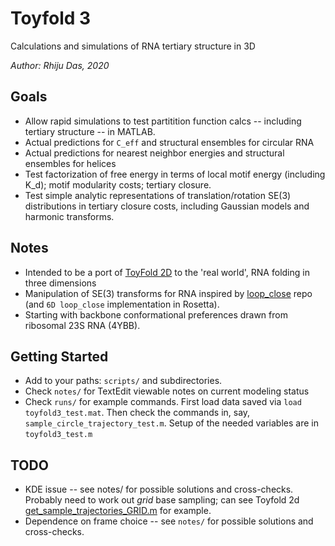 # Toyfold 3
Calculations and simulations of RNA tertiary structure in 3D

_Author: Rhiju Das, 2020_

## Goals
* Allow rapid simulations to test partitition function calcs -- including tertiary structure -- in MATLAB.
* Actual predictions for `C_eff` and structural ensembles for circular RNA
* Actual predictions for nearest neighbor energies and structural ensembles for helices
* Test factorization of free energy in terms of local motif energy (including K_d); motif modularity costs; tertiary closure.
* Test simple analytic representations of translation/rotation SE(3) distributions in tertiary closure costs, including Gaussian models and harmonic transforms.

## Notes
* Intended to be a port of [ToyFold 2D](https://github.com/rhiju/toyfold2_rhiju/) to the 'real world', RNA folding in three dimensions
* Manipulation of SE(3) transforms for RNA inspired by [loop_close](https://github.com/rhiju/loop_close) repo (and `6D loop_close` implementation in Rosetta). 
* Starting with backbone conformational preferences drawn from ribosomal 23S RNA (4YBB).

## Getting Started
* Add to your paths: `scripts/` and subdirectories.
* Check `notes/` for TextEdit viewable notes on current modeling status
* Check `runs/` for example commands. First load data saved via `load toyfold3_test.mat`. Then check the commands in, say, `sample_circle_trajectory_test.m`. Setup of the needed variables are in `toyfold3_test.m`


## TODO
* KDE issue -- see notes/ for possible solutions and cross-checks. Probably need to work out *grid* base sampling; can see Toyfold 2d [get\_sample\_trajectories\_GRID.m](https://github.com/rhiju/toyfold2_rhiju/blob/master/scripts/sample_trajectories/get_sample_trajectories_GRID.m) for example.
* Dependence on frame choice -- see `notes/` for possible solutions and cross-checks.
